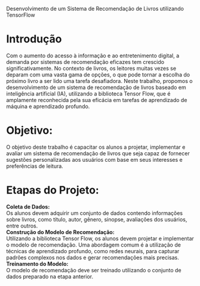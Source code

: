 Desenvolvimento de um Sistema de Recomendação de Livros utilizando TensorFlow
# Introdução
Com o aumento do acesso à informação e ao entretenimento digital, a demanda por sistemas de recomendação eficazes tem crescido significativamente. No contexto de livros, os leitores muitas vezes se deparam com uma vasta gama de opções, o que pode tornar a escolha do próximo livro a ser lido uma tarefa desafiadora. Neste trabalho, propomos o desenvolvimento de um sistema de recomendação de livros baseado em inteligência artificial (IA), utilizando a biblioteca Tensor Flow, que é amplamente reconhecida pela sua eficácia em tarefas de aprendizado de máquina e aprendizado profundo.
# Objetivo:
O objetivo deste trabalho é capacitar os alunos a projetar, implementar e avaliar um sistema de recomendação de livros que seja capaz de fornecer sugestões personalizadas aos usuários com base em seus interesses e preferências de leitura.
# Etapas do Projeto:
__Coleta de Dados:__  
Os alunos devem adquirir um conjunto de dados contendo informações sobre livros, como título, autor, gênero, sinopse, avaliações dos usuários, entre outros.  
__Construção do Modelo de Recomendação:__  
Utilizando a biblioteca Tensor Flow, os alunos devem projetar e implementar o modelo de recomendação. Uma abordagem comum é a utilização de técnicas de aprendizado profundo, como redes neurais, para capturar padrões complexos nos dados e gerar recomendações mais precisas.   
__Treinamento do Modelo:__  
O modelo de recomendação deve ser treinado utilizando o conjunto de dados preparado na etapa anterior. 
